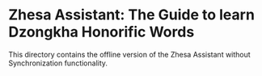 # Zhesa Assistant: The Guide to learn Dzongkha Honorific Words

This directory contains the offline version of the Zhesa Assistant without Synchronization functionality.

